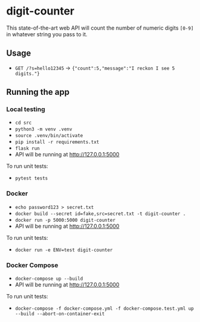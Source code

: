 # digit-counter

This state-of-the-art web API will count the number of numeric digits `[0-9]` in whatever string you pass to it.

## Usage

- `GET /?s=hello12345` -> `{"count":5,"message":"I reckon I see 5 digits."}`

## Running the app

### Local testing

- `cd src`
- `python3 -m venv .venv`
- `source .venv/bin/activate`
- `pip install -r requirements.txt`
- `flask run`
- API will be running at http://127.0.0.1:5000

To run unit tests:

- `pytest tests`

### Docker

- `echo password123 > secret.txt`
- `docker build --secret id=fake,src=secret.txt -t digit-counter .`
- `docker run -p 5000:5000 digit-counter`
- API will be running at http://127.0.0.1:5000

To run unit tests:

- `docker run -e ENV=test digit-counter`

### Docker Compose

- `docker-compose up --build`
- API will be running at http://127.0.0.1:5000

To run unit tests:

- `docker-compose -f docker-compose.yml -f docker-compose.test.yml up --build --abort-on-container-exit`
